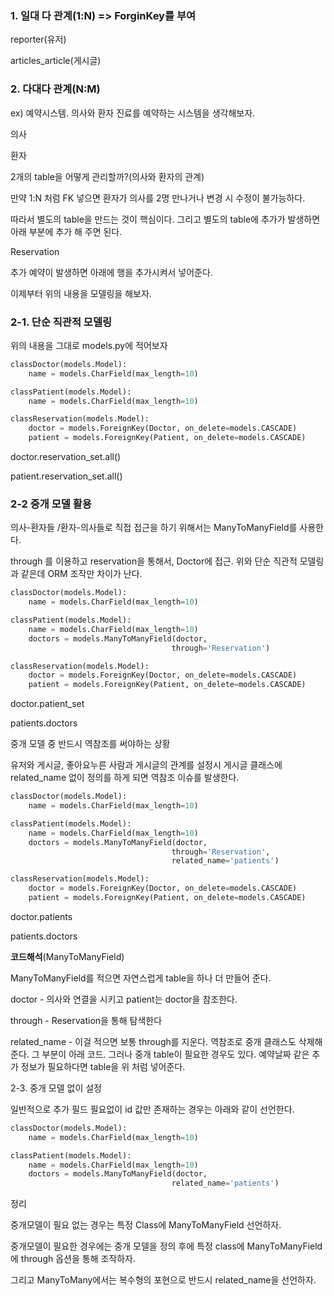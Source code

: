 ### 1. 일대 다 관계(1:N) => ForginKey를 부여

reporter(유저)

articles_article(게시글)

### 2. 다대다 관계(N:M)

ex) 예약시스템. 의사와 환자 진료를 예약하는 시스템을 생각해보자.

의사

환자

2개의 table을 어떻게 관리할까?(의사와 환자의 관계)

만약 1:N 처럼 FK 넣으면 환자가 의사를 2명 만나거나 변경 시 수정이 불가능하다.

따라서 별도의 table을 만드는 것이 핵심이다. 그리고 별도의 table에 추가가 발생하면 아래 부분에 추가 해 주면 된다.

Reservation

추가 예약이 발생하면 아래에 행을 추가시켜서 넣어준다.

이제부터 위의 내용을 모델링을 해보자.

### 2-1. 단순 직관적 모델링

위의 내용을 그대로 models.py에 적어보자

```python
classDoctor(models.Model):
    name = models.CharField(max_length=10)

classPatient(models.Model):
    name = models.CharField(max_length=10)

classReservation(models.Model):
    doctor = models.ForeignKey(Doctor, on_delete=models.CASCADE)
    patient = models.ForeignKey(Patient, on_delete=models.CASCADE)
```

doctor.reservation_set.all()

patient.reservation_set.all()

### 2-2 중개 모델 활용

의사-환자들 /환자-의사들로 직접 접근을 하기 위해서는 ManyToManyField를 사용한다.

through 를 이용하고 reservation을 통해서, Doctor에 접근. 위와 단순 직관적 모델링과 같은데 ORM 조작만 차이가 난다.

```python
classDoctor(models.Model):
    name = models.CharField(max_length=10)

classPatient(models.Model):
    name = models.CharField(max_length=10)
    doctors = models.ManyToManyField(doctor,
                                    through='Reservation')

classReservation(models.Model):
    doctor = models.ForeignKey(Doctor, on_delete=models.CASCADE)
    patient = models.ForeignKey(Patient, on_delete=models.CASCADE)
```

doctor.patient_set

patients.doctors

중개 모델 중 반드시 역참조를 써야하는 상황

유저와 게시글, 좋아요누른 사람과 게시글의 관계를 설정시 게시글 클래스에 related_name 없이 정의를 하게 되면 역참조 이슈를 발생한다.

```python
classDoctor(models.Model):
    name = models.CharField(max_length=10)

classPatient(models.Model):
    name = models.CharField(max_length=10)
    doctors = models.ManyToManyField(doctor,
                                    through='Reservation',
                                    related_name='patients')

classReservation(models.Model):
    doctor = models.ForeignKey(Doctor, on_delete=models.CASCADE)
    patient = models.ForeignKey(Patient, on_delete=models.CASCADE)
```

doctor.patients

patients.doctors

**코드해석**(ManyToManyField)

ManyToManyField를 적으면 자연스럽게 table을 하나 더 만들어 준다.

doctor        - 의사와 연결을 시키고 patient는 doctor을 참조한다.

through       - Reservation을 통해 탐색한다

related_name   - 이걸 적으면 보통 through를 지운다. 역참조로 중개 클래스도 삭제해준다. 그 부분이 아래 코드. 그러나 중개 table이 필요한 경우도 있다. 예약날짜 같은 추가 정보가 필요하다면 table을 위 처럼 넣어준다.

2-3. 중개 모델 없이 설정

일반적으로 추가 필드 필요없이 id 값만 존재하는 경우는 아래와 같이 선언한다.

```python
classDoctor(models.Model):
    name = models.CharField(max_length=10)

classPatient(models.Model):
    name = models.CharField(max_length=10)
    doctors = models.ManyToManyField(doctor,
                                    related_name='patients')
```

정리

중개모델이 필요 없는 경우는 특정 Class에 ManyToManyField 선언하자.

중개모델이 필요한 경우에는 중개 모델을 정의 후에 특정 class에 ManyToManyField에 through 옵션을 통해 조작하자.

그리고 ManyToMany에서는 복수형의 포현으로 반드시 related_name을 선언하자.
